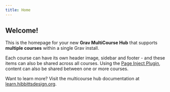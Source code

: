 ```yaml
---
title: Home
---
```


## Welcome!

This is the homepage for your new  **Grav MultiCourse Hub** that supports **multiple courses** within a single Grav install.

Each course can have its own header image, sidebar and footer - and these items can also be shared across all courses. Using the [Page Inject Plugin](https://github.com/getgrav/grav-plugin-page-inject), content can also be shared between one or more courses.

Want to learn more? Visit the multicourse hub documentation at [learn.hibbittsdesign.org](https://learn.hibbittsdesign.org/opencoursehub/multicourse-hubs).
